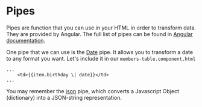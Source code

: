 # Pipes

Pipes are function that you can use in your HTML in order to transform data. They are provided by Angular. The full list of pipes can be found in [Angular documentation](https://angular.io/guide/pipes).


One pipe that we can use is the [Date](https://angular.io/api/common/DatePipe) pipe. It allows you to transform a date to any format you want. Let's include it in our `members-table.component.html`

```
...
    <td>{{item.birthday \| date}}</td>
...
```

You may remember the [json](https://angular.io/api/common/JsonPipe) pipe, which converts a Javascript Object (dictionary) into a JSON-string representation.
